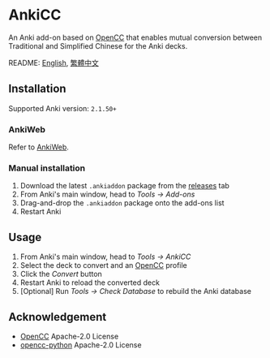 # AnkiCC

An Anki add-on based on [OpenCC](https://github.com/BYVoid/OpenCC) that enables mutual conversion between Traditional and Simplified Chinese for the Anki decks.

README: [English](https://github.com/kaiiiz/AnkiCC/blob/main/README.en.md), [繁體中文](https://github.com/kaiiiz/AnkiCC/blob/main/README.md)

## Installation

Supported Anki version: `2.1.50+`

### AnkiWeb

Refer to [AnkiWeb](https://ankiweb.net/shared/info/158877706).

### Manual installation

1. Download the latest `.ankiaddon` package from the [releases](https://github.com/kaiiiz/AnkiCC/releases) tab
2. From Anki's main window, head to _Tools → Add-ons_
3. Drag-and-drop the `.ankiaddon` package onto the add-ons list
4. Restart Anki

## Usage

1. From Anki's main window, head to _Tools → AnkiCC_
2. Select the deck to convert and an [OpenCC](https://github.com/BYVoid/OpenCC) profile
3. Click the _Convert_ button
4. Restart Anki to reload the converted deck
5. [Optional] Run _Tools → Check Database_ to rebuild the Anki database

## Acknowledgement

- [OpenCC](https://github.com/BYVoid/OpenCC) Apache-2.0 License
- [opencc-python](https://github.com/yichen0831/opencc-python) Apache-2.0 License

